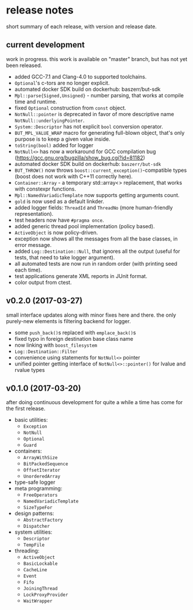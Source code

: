 # release notes

short summary of each release, with version and release date.

## current development
work in progress.
this work is available on "master" branch, but has not yet been released.

  * added GCC-7.1 and Clang-4.0 to supported toolchains.
  * `Optional`'s c-tors are no longer explicit.
  * automated docker SDK build on dockerhub: baszerr/but-sdk
  * `Mpl::parse{Signed,Unsigned}` - number parsing, that works at compile time and runtime.
  * fixed `Optional` construction from `const` object.
  * `NotNull::pointer` is deprecated in favor of more descriptive name `NotNull::underlyingPointer`.
  * `System::Descriptor` has not explicit `bool` conversion operator.
  * `BUT_MPL_VALUE_WRAP` macro for generating full-blown object, that's only purpose is to keep a given value inside.
  * `toString(bool)` added for logger
  * `NotNull<>` has now a workaround for GCC compilation bug (https://gcc.gnu.org/bugzilla/show_bug.cgi?id=81182)
  * automated docker SDK build on dockerhub: `baszerr/but-sdk`
  * `BUT_THROW()` now throws `boost::current_exception()`-compatible types (boost does not work with C++11 correctly here).
  * `Container::Array` - a temporary std::array<> replacement, that works with constexpr functions.
  * `Mpl::NamedVariadicTemplate` now supports getting arguments count.
  * `gold` is now used as a default linkder.
  * added logger fields: `ThreadId` and `ThreadNo` (more human-friendly representation).
  * test headers now have `#pragma once`.
  * added generic thread pool implementation (policy based).
  * `ActiveObject` is now policy-driven.
  * exception now shows all the messages from all the base classes, in error message.
  * added `Log::Destination::Null`, that ignores all the output (useful for tests, that need to take logger argument).
  * all automated tests are now run in random order (with printing seed each time).
  * test applications generate XML reports in JUnit format.
  * color output from ctest.

## v0.2.0 (2017-03-27)
small interface updates along with minor fixes here and there.
the only purely-new elements is filtering backend for logger.

 * some `push_back()`s replaced with `emplace_back()`s
 * fixed typo in foreign destination base class name
 * now linking with `boost_filesystem`
 * `Log::Destination::Filter`
 * convenience using statements for `NotNull<>` pointer
 * unified pointer getting interface of `NotNull<>::pointer()` for lvalue and rvalue types

## v0.1.0 (2017-03-20)
after doing continuous development for quite a while a time has come for the first release.

 * basic utilities:
   * `Exception`
   * `NotNull`
   * `Optional`
   * `Guard`
 * containers:
   * `ArrayWithSize`
   * `BitPackedSequence`
   * `OffsetIterator`
   * `UnorderedArray`
 * type-safe logger
 * meta programming:
   * `FreeOperators`
   * `NamedVariadicTemplate`
   * `SizeTypeFor`
 * design patterns:
   * `AbstractFactory`
   * `Dispatcher`
 * system utilities:
   * `Descriptor`
   * `TempFile`
 * threading:
   * `ActiveObject`
   * `BasicLockable`
   * `CacheLine`
   * `Event`
   * `Fifo`
   * `JoiningThread`
   * `LockProxyProvider`
   * `WaitWrapper`
